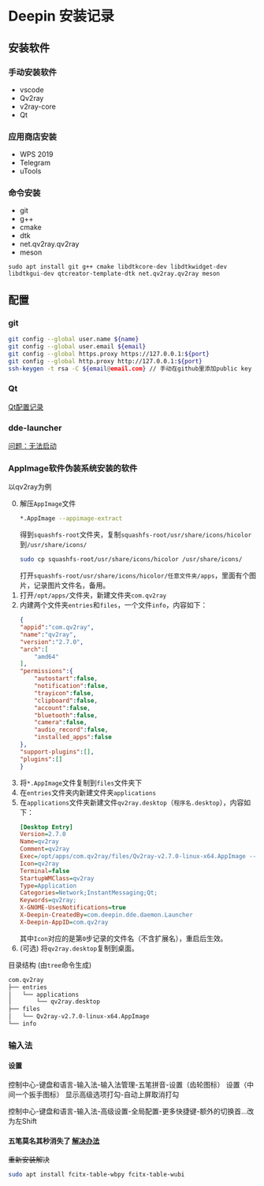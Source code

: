 # Deepin 安装记录

## 安装软件

### 手动安装软件
- vscode
- Qv2ray
- v2ray-core
- Qt

### 应用商店安装
- WPS 2019
- Telegram
- uTools

### 命令安装
- git
- g++ 
- cmake
- dtk
- net.qv2ray.qv2ray 
- meson

```
sudo apt install git g++ cmake libdtkcore-dev libdtkwidget-dev libdtkgui-dev qtcreator-template-dtk net.qv2ray.qv2ray meson

```

## 配置

### git
```bash
git config --global user.name ${name}
git config --global user.email ${email}
git config --global https.proxy https://127.0.0.1:${port}
git config --global http.proxy http://127.0.0.1:${port}
ssh-keygen -t rsa -C ${email@email.com} // 手动在github里添加public key
```

### Qt
[Qt配置记录](Qt%E9%85%8D%E7%BD%AE.md)

### dde-launcher
[问题：无法启动](https://bbs.deepin.org/zh/post/228632)

### AppImage软件伪装系统安装的软件
以qv2ray为例

0. 解压`AppImage`文件
    ```bash
    *.AppImage --appimage-extract
    ```
   得到`squashfs-root`文件夹，复制`squashfs-root/usr/share/icons/hicolor`到`/usr/share/icons/`
    ``` bash
    sudo cp squashfs-root/usr/share/icons/hicolor /usr/share/icons/
    ```
   打开`squashfs-root/usr/share/icons/hicolor/任意文件夹/apps`，里面有个图片，记录图片文件名，备用。
1. 打开`/opt/apps/`文件夹，新建文件夹`com.qv2ray`
2. 内建两个文件夹`entries`和`files`，一个文件`info`，内容如下：
    ```json
    {
    "appid":"com.qv2ray",
    "name":"qv2ray",
    "version":"2.7.0",
    "arch":[
        "amd64"
    ],
    "permissions":{
        "autostart":false,
        "notification":false,
        "trayicon":false,
        "clipboard":false,
        "account":false,
        "bluetooth":false,
        "camera":false,
        "audio_record":false,
        "installed_apps":false
    },
    "support-plugins":[],
    "plugins":[]
    }
    ```
3. 将`*.AppImage`文件复制到`files`文件夹下
4. 在`entries`文件夹内新建文件夹`applications`
5. 在`applications`文件夹新建文件`qv2ray.desktop`（`程序名.desktop`），内容如下：
    ```ini
    [Desktop Entry]
    Version=2.7.0
    Name=qv2ray
    Comment=qv2ray
    Exec=/opt/apps/com.qv2ray/files/Qv2ray-v2.7.0-linux-x64.AppImage -- %u
    Icon=qv2ray
    Terminal=false
    StartupWMClass=qv2ray
    Type=Application
    Categories=Network;InstantMessaging;Qt;
    Keywords=qv2ray;
    X-GNOME-UsesNotifications=true
    X-Deepin-CreatedBy=com.deepin.dde.daemon.Launcher
    X-Deepin-AppID=com.qv2ray
    ```
   其中`Icon`对应的是第`0`步记录的文件名（不含扩展名），重启后生效。
6. (可选) 将`qv2ray.desktop`复制到桌面。

目录结构 (由`tree`命令生成)
```bash
com.qv2ray
├── entries
│   └── applications
│       └── qv2ray.desktop
├── files
│   └── Qv2ray-v2.7.0-linux-x64.AppImage
└── info
```

### 输入法

#### 设置
控制中心-键盘和语言-输入法-输入法管理-五笔拼音-设置（齿轮图标）
设置（中间一个扳手图标）
显示高级选项打勾-自动上屏取消打勾

控制中心-键盘和语言-输入法-高级设置-全局配置-更多快捷键-额外的切换首...改为左Shift

#### 五笔莫名其秒消失了 [解决办法]([Bug]%20fcitx-table-wubi.md)
~~重新安装解决~~
```bash
sudo apt install fcitx-table-wbpy fcitx-table-wubi
```